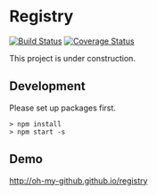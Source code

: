 # Registry 

[![Build Status](https://travis-ci.org/oh-my-github/registry.svg?branch=develop)](https://travis-ci.org/oh-my-github/registry) [![Coverage Status](https://coveralls.io/repos/github/oh-my-github/web-service/badge.svg?branch=develop)](https://coveralls.io/github/oh-my-github/web-service?branch=develop)

This project is under construction.

## Development

Please set up packages first.

```console
> npm install
> npm start -s
```

## Demo
<http://oh-my-github.github.io/registry>
